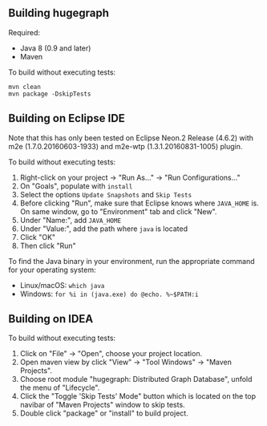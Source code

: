 Building hugegraph
--------------

Required:

* Java 8 (0.9 and later)
* Maven

To build without executing tests:

```
mvn clean 
mvn package -DskipTests
```

## Building on Eclipse IDE
Note that this has only been tested on Eclipse Neon.2 Release (4.6.2) with m2e (1.7.0.20160603-1933) and m2e-wtp (1.3.1.20160831-1005) plugin.


To build without executing tests:

1. Right-click on your project -> "Run As..." -> "Run Configurations..."
2. On "Goals", populate with `install`
3. Select the options `Update Snapshots` and `Skip Tests`
4. Before clicking "Run", make sure that Eclipse knows where `JAVA_HOME` is. On same window, go to "Environment" tab and click "New".
5. Under "Name:", add `JAVA_HOME`
6. Under "Value:", add the path where `java` is located
7. Click "OK"
8. Then click "Run"

To find the Java binary in your environment, run the appropriate command for your operating system:
* Linux/macOS: `which java`
* Windows: `for %i in (java.exe) do @echo. %~$PATH:i`

## Building on IDEA

To build without executing tests:

1. Click on "File" -> "Open", choose your project location.
2. Open maven view by click "View" -> "Tool Windows" -> "Maven Projects".
3. Choose root module "hugegraph: Distributed Graph Database", unfold the 
menu of "Lifecycle".
4. Click the "Toggle 'Skip Tests' Mode" button which is located on the top
navibar of "Maven Projects" window to skip tests.
5. Double click "package" or "install" to build project.